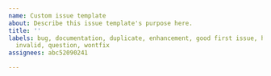 ```yaml
---
name: Custom issue template
about: Describe this issue template's purpose here.
title: ''
labels: bug, documentation, duplicate, enhancement, good first issue, help wanted,
  invalid, question, wontfix
assignees: abc52090241

---
```



